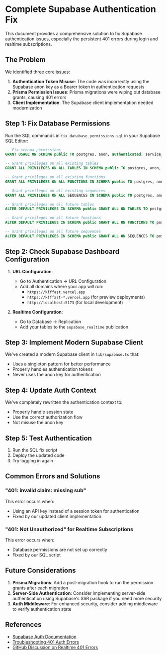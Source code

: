 # Complete Supabase Authentication Fix

This document provides a comprehensive solution to fix Supabase authentication issues, especially the persistent 401 errors during login and realtime subscriptions.

## The Problem

We identified three core issues:

1. **Authentication Token Misuse**: The code was incorrectly using the Supabase anon key as a Bearer token in authentication requests
2. **Prisma Permission Issues**: Prisma migrations were wiping out database grants, causing 401 errors
3. **Client Implementation**: The Supabase client implementation needed modernization

## Step 1: Fix Database Permissions

Run the SQL commands in `fix_database_permissions.sql` in your Supabase SQL Editor:

```sql
-- Fix schema permissions
GRANT USAGE ON SCHEMA public TO postgres, anon, authenticated, service_role;

-- Grant privileges on all existing tables
GRANT ALL PRIVILEGES ON ALL TABLES IN SCHEMA public TO postgres, anon, authenticated, service_role;

-- Grant privileges on all existing functions
GRANT ALL PRIVILEGES ON ALL FUNCTIONS IN SCHEMA public TO postgres, anon, authenticated, service_role;

-- Grant privileges on all existing sequences
GRANT ALL PRIVILEGES ON ALL SEQUENCES IN SCHEMA public TO postgres, anon, authenticated, service_role;

-- Grant privileges on all future tables
ALTER DEFAULT PRIVILEGES IN SCHEMA public GRANT ALL ON TABLES TO postgres, anon, authenticated, service_role;

-- Grant privileges on all future functions
ALTER DEFAULT PRIVILEGES IN SCHEMA public GRANT ALL ON FUNCTIONS TO postgres, anon, authenticated, service_role;

-- Grant privileges on all future sequences
ALTER DEFAULT PRIVILEGES IN SCHEMA public GRANT ALL ON SEQUENCES TO postgres, anon, authenticated, service_role;
```

## Step 2: Check Supabase Dashboard Configuration

1. **URL Configuration**:
   - Go to Authentication → URL Configuration
   - Add all domains where your app will run:
     - `https://kfffast.vercel.app`
     - `https://kfffast-*.vercel.app` (for preview deployments)
     - `http://localhost:5173` (for local development)

2. **Realtime Configuration**:
   - Go to Database → Replication
   - Add your tables to the `supabase_realtime` publication

## Step 3: Implement Modern Supabase Client

We've created a modern Supabase client in `lib/supabase.ts` that:
- Uses a singleton pattern for better performance
- Properly handles authentication tokens
- Never uses the anon key for authentication

## Step 4: Update Auth Context

We've completely rewritten the authentication context to:
- Properly handle session state
- Use the correct authorization flow
- Not misuse the anon key

## Step 5: Test Authentication

1. Run the SQL fix script
2. Deploy the updated code
3. Try logging in again

## Common Errors and Solutions

### "401: invalid claim: missing sub"

This error occurs when:
- Using an API key instead of a session token for authentication
- Fixed by our updated client implementation

### "401: Not Unauthorized" for Realtime Subscriptions

This error occurs when:
- Database permissions are not set up correctly
- Fixed by our SQL script

## Future Considerations

1. **Prisma Migrations**: Add a post-migration hook to run the permission grants after each migration
2. **Server-Side Authentication**: Consider implementing server-side authentication using Supabase's SSR package if you need more security
3. **Auth Middleware**: For enhanced security, consider adding middleware to verify authentication state

## References

- [Supabase Auth Documentation](https://supabase.com/docs/guides/auth)
- [Troubleshooting 401 Auth Errors](https://supabase.com/docs/guides/troubleshooting/auth-error-401-invalid-claim-missing-sub--AFwMR)
- [GitHub Discussion on Realtime 401 Errors](https://github.com/orgs/supabase/discussions/26932) 